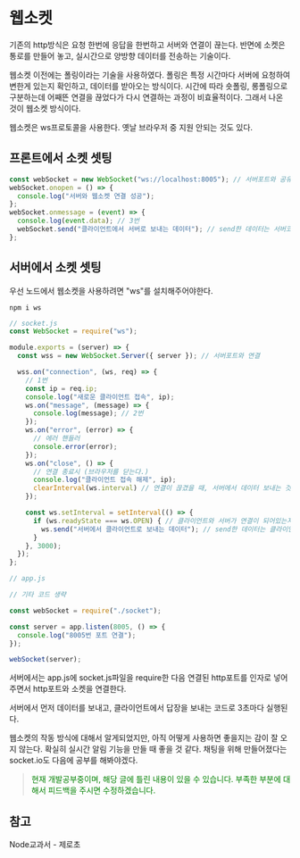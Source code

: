 # 웹소켓

기존의 http방식은 요청 한번에 응답을 한번하고 서버와 연결이 끊는다. 반면에 소켓은 통로를 만들어 놓고, 실시간으로 양방향 데이터를 전송하는 기술이다.

웹소켓 이전에는 폴링이라는 기술을 사용하였다. 폴링은 특정 시간마다 서버에 요청하여 변한게 있는지 확인하고, 데이터를 받아오는 방식이다. 시간에 따라 숏폴링, 롱폴링으로 구분하는데 어째뜬 연결을 끊었다가 다시 연결하는 과정이 비효율적이다. 그래서 나온 것이 웹소켓 방식이다.

웹소켓은 ws프로토콜을 사용한다. 옛날 브라우저 중 지원 안되는 것도 있다.

## 프론트에서 소켓 셋팅

```jsx
const webSocket = new WebSocket("ws://localhost:8005"); // 서버포트와 공유하므로 ws프로토콜뒤에 포트는 서버포트와 같게 한다. (여기가 실행되면 서버코드 1번이 실행된다.)
webSocket.onopen = () => {
  console.log("서버와 웹소켓 연결 성공");
};
webSocket.onmessage = (event) => {
  console.log(event.data); // 3번
  webSocket.send("클라이언트에서 서버로 보내는 데이터"); // send한 데이터는 서버코드 2번에 담긴다.
};
```

## 서버에서 소켓 셋팅

우선 노드에서 웹소켓을 사용하려면 "ws"를 설치해주어야한다.

`npm i ws`

```jsx
// socket.js
const WebSocket = require("ws");

module.exports = (server) => {
  const wss = new WebSocket.Server({ server }); // 서버포트와 연결

  wss.on("connection", (ws, req) => {
    // 1번
    const ip = req.ip;
    console.log("새로운 클라이언트 접속", ip);
    ws.on("message", (message) => {
      console.log(message); // 2번
    });
    ws.on("error", (error) => {
      // 에러 핸들러
      console.error(error);
    });
    ws.on("close", () => {
      // 연결 종료시 (브라우저를 닫는다.)
      console.log("클라이언트 접속 해제", ip);
      clearInterval(ws.interval) // 연결이 끊겼을 때, 서버에서 데이터 보내는 것도 멈춘다.
    });

    const ws.setInterval = setInterval(() => {
      if (ws.readyState === ws.OPEN) { // 클라이언트와 서버가 연결이 되어있는지 확인함
        ws.send("서버에서 클라이언트로 보내는 데이터"); // send한 데이터는 클라이언트 3번 코드에 담긴다.
      }
    }, 3000);
  });
};
```

```jsx
// app.js

// 기타 코드 생략

const webSocket = require("./socket");

const server = app.listen(8005, () => {
  console.log("8005번 포트 연결");
});

webSocket(server);
```

서버에서는 app.js에 socket.js파일을 require한 다음 연결된 http포트를 인자로 넣어주면서 http포트와 소켓을 연결한다.

서버에서 먼저 데이터를 보내고, 클라이언트에서 답장을 보내는 코드로 3초마다 실행된다.

웹소켓의 작동 방식에 대해서 알게되었지만, 아직 어떻게 사용하면 좋을지는 감이 잘 오지 않는다. 확실히 실시간 알림 기능을 만들 때 좋을 것 같다. 채팅을 위해 만들어졌다는 socket.io도 다음에 공부를 해봐야겠다.

> <span style="color:green">현재 개발공부중이며, 해당 글에 틀린 내용이 있을 수 있습니다. 부족한 부분에 대해서 피드백을 주시면 수정하겠습니다.</span>

## 참고

Node교과서 - 제로초

